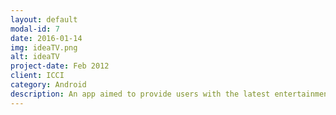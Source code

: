 ```yaml
---
layout: default
modal-id: 7
date: 2016-01-14
img: ideaTV.png
alt: ideaTV
project-date: Feb 2012
client: ICCI
category: Android
description: An app aimed to provide users with the latest entertainment information.
---
```

